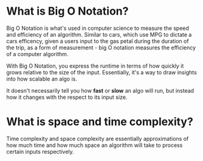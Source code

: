 # What is Big O Notation?

Big O Notation is what's used in computer science to measure the speed and efficiency of an algorithm. Similar to cars, which use MPG to dictate a cars efficency, given a users input to the gas petal during the duration of the trip, as a form of measurement - big O notation measures the efficiency of a computer algorithm.

With Big O Notation, you express the runtime in terms of how quickly it grows relative to the size of the input. Essentially, it's a way to draw insights into how scalable an algo is.

It doesn't necessarily tell you how **fast** or **slow** an algo will run, but instead how it changes with the respect to its input size.

# What is space and time complexity?

Time complexity and space complexity are essentially approximations of how much time and how much space an algorithm will take to process certain inputs respectively.
